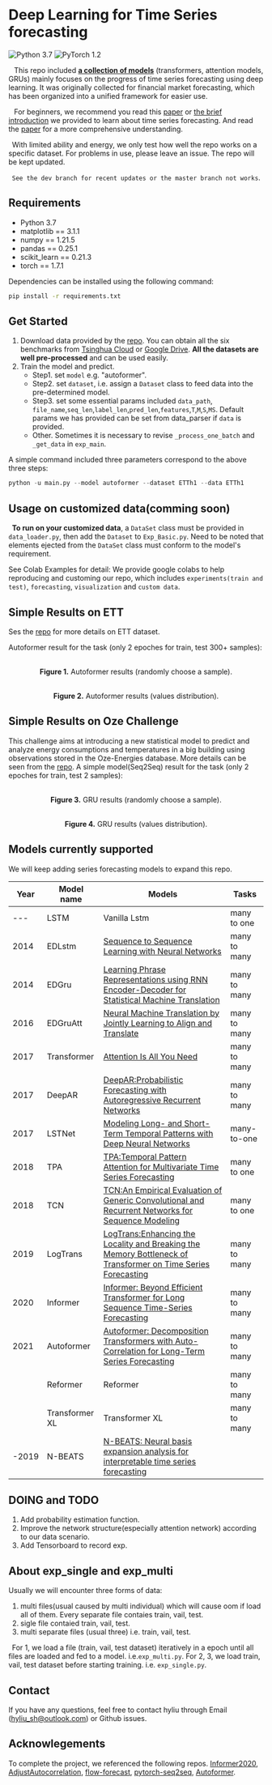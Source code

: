 # Deep Learning for Time Series forecasting
![Python 3.7](https://img.shields.io/badge/python-3.7-green.svg?style=plastic) ![PyTorch 1.2](https://img.shields.io/badge/PyTorch%20-%23EE4C2C.svg?style=plastic) 
<!-- ![cuDNN 7.3.1](https://img.shields.io/badge/cudnn-7.3.1-green.svg?style=plastic)  -->
<!-- ![License CC BY-NC-SA](https://img.shields.io/badge/license-CC_BY--NC--SA--green.svg?style=plastic) -->

&ensp; This repo included **[a collection of models](#models-currently-supported)** (transformers, attention models, GRUs) mainly focuses on the progress of time series forecasting using deep learning. It was originally collected for financial market forecasting, which has been organized into a unified framework for easier use.

&ensp; For beginners, we recommend you read this [paper](https://arxiv.org/abs/2004.13408) or [the brief introduction](/What%20you%20need%20know%20before%20starting%20the%20project.pdf) we provided to learn about time series forecasting. And read the [paper](https://arxiv.org/abs/2012.03854) for a more comprehensive understanding.

&ensp;With limited ability and energy, we only test how well the repo works on a specific dataset. For problems in use, please leave an issue. The repo will be kept updated.

&ensp;`See the dev branch for recent updates or the master branch not works`.


## Requirements

- Python 3.7
- matplotlib == 3.1.1
- numpy == 1.21.5
- pandas == 0.25.1
- scikit_learn == 0.21.3
- torch == 1.7.1

Dependencies can be installed using the following command:
```bash
pip install -r requirements.txt
```

## Get Started
1. Download data provided by the [repo](https://github.com/thuml/Autoformer). You can obtain all the six benchmarks from [Tsinghua Cloud](https://cloud.tsinghua.edu.cn/d/e1ccfff39ad541908bae/) or [Google Drive](https://drive.google.com/drive/folders/1ZOYpTUa82_jCcxIdTmyr0LXQfvaM9vIy?usp=sharing). __All the datasets are well pre-processed__ and can be used easily.
2. Train the model and predict.
   - Step1. set `model` e.g. "autoformer".
   - Step2. set `dataset`, i.e.  assign a `Dataset` class to feed data into the pre-determined model.
   - Step3. set some essential params included `data_path`, `file_name`,`seq_len`,`label_len`,`pred_len`,`features`,`T`,`M`,`S`,`MS`. Default params we has provided can be set from data_parser if `data` is provided.
   - Other. Sometimes it is necessary to revise `_process_one_batch` and `_get_data` in `exp_main`.

A simple command included three parameters correspond to the above three steps:
```python 
python -u main.py --model autoformer --dataset ETTh1 --data ETTh1
```

## Usage on customized data(comming soon)
&ensp;**To run on your customized data**, a `DataSet` class must be provided in `data_loader.py`, then add the `Dataset` to `Exp_Basic.py`. Need to be noted that elements ejected from the `DataSet` class must conform to the model's requirement.

<span id="colablink">See Colab Examples for detail:</span> We provide google colabs to help reproducing and customing our repo, which includes `experiments(train and test)`, `forecasting`, `visualization` and `custom data`.
<!-- [![Open In Colab](https://colab.research.google.com/assets/colab-badge.svg)](https://colab.research.google.com/drive/1_X7O2BkFLvqyCdZzDZvV2MB0aAvYALLC) -->

## Simple Results on ETT
Ses the [repo](https://github.com/zhouhaoyi/ETDataset) for more details on ETT dataset.

Autoformer result for the task (only 2 epoches for train, test 300+ samples):

<p align="center">
<img src="./img/autoformer_sample.jpg" alt="" align=center />
<br><br>
<b>Figure 1.</b> Autoformer results (randomly choose a sample).
</p>

<p align="center">
<img src="./img/autoformer_distribution.jpg" alt="" align=center />
<br><br>
<b>Figure 2.</b> Autoformer results (values distribution).
</p>

## Simple Results on Oze Challenge
This challenge aims at introducing a new statistical model to predict and analyze energy consumptions and temperatures in a big building using observations stored in the Oze-Energies database. More details can be seen from the [repo](https://github.com/maxjcohen/ozechallenge_benchmark).
A simple model(Seq2Seq) result for the task (only 2 epoches for train, test 2 samples):
<p align="center">
<img src="./img/edgru_sample.jpg" alt="" align=center />
<br><br>
<b>Figure 3.</b> GRU results (randomly choose a sample).
</p>

<p align="center">
<img src="./img/edgru_distribution.jpg" alt="" align=center />
<br><br>
<b>Figure 4.</b> GRU results (values distribution).
</p>

## Models currently supported
We will keep adding series forecasting models to expand this repo.

| Year |Model name| Models |Tasks|
| --- | --- |---| --- |
|---|LSTM|Vanilla Lstm|many to one|
|2014|EDLstm|[Sequence to Sequence Learning with Neural Networks](https://arxiv.org/abs/1409.3215)|many to many|
|2014|EDGru|[Learning Phrase Representations using RNN Encoder-Decoder for Statistical Machine Translation](https://arxiv.org/abs/1406.1078)|many to many|
|2016|EDGruAtt|[Neural Machine Translation by Jointly Learning to Align and Translate](https://arxiv.org/abs/1409.0473)|many to many|
2017|Transformer|[Attention Is All You Need](https://arxiv.org/abs/1706.03762)|many to many|
|2017|DeepAR|[DeepAR:Probabilistic Forecasting with Autoregressive Recurrent Networks](https://arxiv.org/abs/1704.04110)|many to many|
2017|LSTNet|[Modeling Long- and Short-Term Temporal Patterns with Deep Neural Networks](https://arxiv.org/abs/1703.07015)|many-to-one|
|2018|TPA|[TPA:Temporal Pattern Attention for Multivariate Time Series Forecasting](https://arxiv.org/abs/1809.04206)|many to one|
|2018|TCN|[TCN:An Empirical Evaluation of Generic Convolutional and Recurrent Networks for Sequence Modeling](https://arxiv.org/abs/1803.01271)|many to one|
|2019|LogTrans|[LogTrans:Enhancing the Locality and Breaking the Memory Bottleneck of Transformer on Time Series Forecasting](https://arxiv.org/abs/1907.00235)|many to many 
|2020 |Informer| [Informer: Beyond Efficient Transformer for Long Sequence Time-Series Forecasting](https://arxiv.org/abs/2012.07436)|many to many
|2021|Autoformer|[Autoformer: Decomposition Transformers with Auto-Correlation for Long-Term Series Forecasting](https://arxiv.org/abs/2106.13008)|many to many|
||Reformer|Reformer|many to many|
||Transformer XL|Transformer XL|many to many|
|-2019|N-BEATS|[N-BEATS: Neural basis expansion analysis for interpretable time series forecasting](https://arxiv.org/abs/1905.10437)|

## DOING and TODO
1. Add probability estimation function.
2. Improve the network structure(especially attention network) according to our data scenario.
3. Add Tensorboard to record exp.
## About exp_single and exp_multi
Usually we will encounter three forms of data:
1. multi files(usual caused by multi individual) which will cause oom if load all of them. Every separate file contaies train, vail, test.
2. sigle file contaied train, vail, test.
3. multi separate files (usual three) i.e. train, vail, test.

&ensp;For 1, we load a file (train, vail, test dataset) iteratively in a epoch until all files are loaded and fed to a model. i.e.`exp_multi.py`. For 2, 3, we load  train, vail, test dataset before starting training. i.e. `exp_single.py`.
## Contact
If you have any questions, feel free to contact hyliu through Email (hyliu_sh@outlook.com) or Github issues. 
## Acknowlegements 
To complete the project, we referenced the following repos.
[Informer2020](https://github.com/zhouhaoyi/Informer2020),   [AdjustAutocorrelation](https://github.com/Daikon-Sun/AdjustAutocorrelation), [flow-forecast](https://github.com/hyliush/deep-time-series/tree/master), [pytorch-seq2seq](https://github.com/bentrevett/pytorch-seq2seq), [Autoformer](https://github.com/thuml/Autoformer).